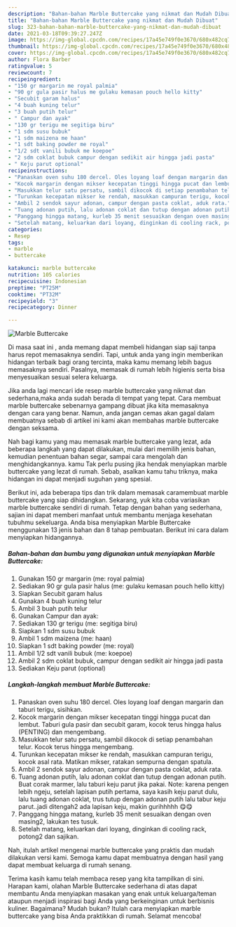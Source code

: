 ```yaml
---
description: "Bahan-bahan Marble Buttercake yang nikmat dan Mudah Dibuat"
title: "Bahan-bahan Marble Buttercake yang nikmat dan Mudah Dibuat"
slug: 323-bahan-bahan-marble-buttercake-yang-nikmat-dan-mudah-dibuat
date: 2021-03-18T09:39:27.247Z
image: https://img-global.cpcdn.com/recipes/17a45e749f0e3670/680x482cq70/marble-buttercake-foto-resep-utama.jpg
thumbnail: https://img-global.cpcdn.com/recipes/17a45e749f0e3670/680x482cq70/marble-buttercake-foto-resep-utama.jpg
cover: https://img-global.cpcdn.com/recipes/17a45e749f0e3670/680x482cq70/marble-buttercake-foto-resep-utama.jpg
author: Flora Barber
ratingvalue: 5
reviewcount: 7
recipeingredient:
- "150 gr margarin me royal palmia"
- "90 gr gula pasir halus me gulaku kemasan pouch hello kitty"
- "Secubit garam halus"
- "4 buah kuning telur"
- "3 buah putih telur"
- " Campur dan ayak"
- "130 gr terigu me segitiga biru"
- "1 sdm susu bubuk"
- "1 sdm maizena me haan"
- "1 sdt baking powder me royal"
- "1/2 sdt vanili bubuk me koepoe"
- "2 sdm coklat bubuk campur dengan sedikit air hingga jadi pasta"
- " Keju parut optional"
recipeinstructions:
- "Panaskan oven suhu 180 dercel. Oles loyang loaf dengan margarin dan taburi terigu, sisihkan."
- "Kocok margarin dengan mikser kecepatan tinggi hingga pucat dan lembut. Taburi gula pasir dan secubit garam, kocok terus hingga halus (PENTING) dan mengembang."
- "Masukkan telur satu persatu, sambil dikocok di setiap penambahan telur. Kocok terus hingga mengembang."
- "Turunkan kecepatan mikser ke rendah, masukkan campuran terigu, kocok asal rata. Matikan mikser, ratakan sempurna dengan spatula."
- "Ambil 2 sendok sayur adonan, campur dengan pasta coklat, aduk rata."
- "Tuang adonan putih, lalu adonan coklat dan tutup dengan adonan putih. Buat corak marmer, lalu taburi keju parut jika pakai. Note: karena pengen lebih ngeju, setelah lapisan putih pertama, saya kasih keju parut dulu, lalu tuang adonan coklat, trus tutup dengan adonan putih lalu tabur keju parut..jadi ditengah2 ada lapisan keju, makin gurihhhhh 😋😋"
- "Panggang hingga matang, kurleb 35 menit sesuaikan dengan oven masing2, lakukan tes tusuk."
- "Setelah matang, keluarkan dari loyang, dinginkan di cooling rack, potong2 dan sajikan."
categories:
- Resep
tags:
- marble
- buttercake

katakunci: marble buttercake 
nutrition: 105 calories
recipecuisine: Indonesian
preptime: "PT25M"
cooktime: "PT32M"
recipeyield: "3"
recipecategory: Dinner

---
```



![Marble Buttercake](https://img-global.cpcdn.com/recipes/17a45e749f0e3670/680x482cq70/marble-buttercake-foto-resep-utama.jpg)

Di masa  saat ini , anda memang dapat membeli hidangan siap saji tanpa harus repot memasaknya sendiri. Tapi, untuk anda yang ingin memberikan hidangan terbaik bagi orang tercinta, maka kamu memang lebih bagus memasaknya sendiri. Pasalnya, memasak di rumah lebih higienis serta bisa menyesuaikan sesuai selera keluarga.

Jika anda lagi mencari ide resep marble buttercake yang nikmat dan sederhana,maka anda sudah berada di tempat yang tepat. Cara membuat marble buttercake  sebenarnya gampang dibuat jika kita memasaknya dengan cara yang benar. Namun, anda jangan cemas akan gagal dalam membuatnya 
sebab di artikel ini kami akan membahas marble buttercake dengan seksama.  



Nah bagi kamu yang mau memasak marble buttercake yang lezat, ada beberapa langkah yang dapat dilakukan, mulai dari memilih jenis bahan, kemudian penentuan bahan segar, sampai cara mengolah dan menghidangkannya. kamu Tak perlu pusing jika hendak menyiapkan marble buttercake yang lezat di rumah. Sebab, asalkan kamu  tahu triknya, maka hidangan ini dapat menjadi suguhan yang spesial.

Berikut ini, ada beberapa tips dan trik dalam memasak caramembuat marble buttercake yang siap dihidangkan. Sekarang, yuk kita coba variasikan marble buttercake sendiri di rumah. Tetap dengan bahan yang sederhana, sajian ini dapat memberi manfaat untuk membantu menjaga kesehatan tubuhmu sekeluarga. Anda bisa menyiapkan Marble Buttercake menggunakan 13 jenis bahan dan 8 tahap pembuatan. Berikut ini cara dalam menyiapkan hidangannya.

<!--inarticleads1-->

##### Bahan-bahan dan bumbu yang digunakan untuk menyiapkan Marble Buttercake:

1. Gunakan 150 gr margarin (me: royal palmia)
1. Sediakan 90 gr gula pasir halus (me: gulaku kemasan pouch hello kitty)
1. Siapkan Secubit garam halus
1. Gunakan 4 buah kuning telur
1. Ambil 3 buah putih telur
1. Gunakan  Campur dan ayak:
1. Sediakan 130 gr terigu (me: segitiga biru)
1. Siapkan 1 sdm susu bubuk
1. Ambil 1 sdm maizena (me: haan)
1. Siapkan 1 sdt baking powder (me: royal)
1. Ambil 1/2 sdt vanili bubuk (me: koepoe)
1. Ambil 2 sdm coklat bubuk, campur dengan sedikit air hingga jadi pasta
1. Sediakan  Keju parut (optional)




<!--inarticleads2-->

##### Langkah-langkah membuat Marble Buttercake:

1. Panaskan oven suhu 180 dercel. Oles loyang loaf dengan margarin dan taburi terigu, sisihkan.
1. Kocok margarin dengan mikser kecepatan tinggi hingga pucat dan lembut. Taburi gula pasir dan secubit garam, kocok terus hingga halus (PENTING) dan mengembang.
1. Masukkan telur satu persatu, sambil dikocok di setiap penambahan telur. Kocok terus hingga mengembang.
1. Turunkan kecepatan mikser ke rendah, masukkan campuran terigu, kocok asal rata. Matikan mikser, ratakan sempurna dengan spatula.
1. Ambil 2 sendok sayur adonan, campur dengan pasta coklat, aduk rata.
1. Tuang adonan putih, lalu adonan coklat dan tutup dengan adonan putih. Buat corak marmer, lalu taburi keju parut jika pakai. Note: karena pengen lebih ngeju, setelah lapisan putih pertama, saya kasih keju parut dulu, lalu tuang adonan coklat, trus tutup dengan adonan putih lalu tabur keju parut..jadi ditengah2 ada lapisan keju, makin gurihhhhh 😋😋
1. Panggang hingga matang, kurleb 35 menit sesuaikan dengan oven masing2, lakukan tes tusuk.
1. Setelah matang, keluarkan dari loyang, dinginkan di cooling rack, potong2 dan sajikan.




Nah, itulah artikel mengenai  marble buttercake  yang praktis dan mudah dilakukan versi kami. Semoga kamu dapat membuatnya dengan hasil yang dapat membuat keluarga di rumah senang. 

Terima kasih kamu telah membaca resep yang kita tampilkan di sini. Harapan kami, olahan  Marble Buttercake sederhana di atas dapat membantu Anda menyiapkan masakan yang enak untuk keluarga/teman ataupun menjadi inspirasi bagi Anda yang berkeinginan untuk berbisnis kuliner. Bagaimana? Mudah bukan? Itulah cara menyiapkan marble buttercake yang bisa Anda praktikkan di rumah. Selamat mencoba!

